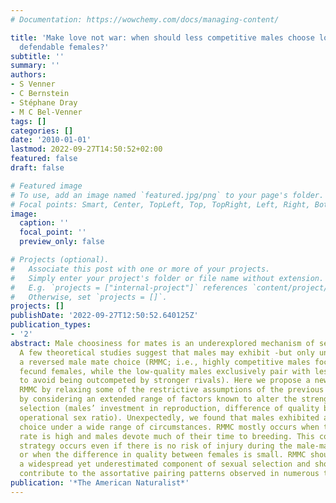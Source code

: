 ```yaml
---
# Documentation: https://wowchemy.com/docs/managing-content/

title: 'Make love not war: when should less competitive males choose low-quality but
  defendable females?'
subtitle: ''
summary: ''
authors:
- S Venner
- C Bernstein
- Stéphane Dray
- M C Bel-Venner
tags: []
categories: []
date: '2010-01-01'
lastmod: 2022-09-27T14:50:52+02:00
featured: false
draft: false

# Featured image
# To use, add an image named `featured.jpg/png` to your page's folder.
# Focal points: Smart, Center, TopLeft, Top, TopRight, Left, Right, BottomLeft, Bottom, BottomRight.
image:
  caption: ''
  focal_point: ''
  preview_only: false

# Projects (optional).
#   Associate this post with one or more of your projects.
#   Simply enter your project's folder or file name without extension.
#   E.g. `projects = ["internal-project"]` references `content/project/deep-learning/index.md`.
#   Otherwise, set `projects = []`.
projects: []
publishDate: '2022-09-27T12:50:52.640125Z'
publication_types:
- '2'
abstract: Male choosiness for mates is an underexplored mechanism of sexual selection.
  A few theoretical studies suggest that males may exhibit -but only under rare circumstances-
  a reversed male mate choice (RMMC; i.e., highly competitive males focus on the most
  fecund females, while the low‐quality males exclusively pair with less fecund mates
  to avoid being outcompeted by stronger rivals). Here we propose a new model to explore
  RMMC by relaxing some of the restrictive assumptions of the previous models and
  by considering an extended range of factors known to alter the strength of sexual
  selection (males’ investment in reproduction, difference of quality between females,
  operational sex ratio). Unexpectedly, we found that males exhibited a reversed mate
  choice under a wide range of circumstances. RMMC mostly occurs when the female encounter
  rate is high and males devote much of their time to breeding. This condition‐dependent
  strategy occurs even if there is no risk of injury during the male‐male contest
  or when the difference in quality between females is small. RMMC should thus be
  a widespread yet underestimated component of sexual selection and should largely
  contribute to the assortative pairing patterns observed in numerous taxa.
publication: '*The American Naturalist*'
---
```

